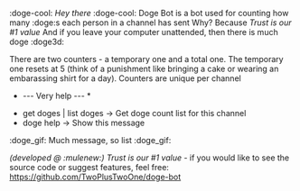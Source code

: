 :doge-cool: *Hey there* :doge-cool:
Doge Bot is a bot used for counting how many :doge:s each person in a channel has sent
Why? Because _*Trust is our #1 value*_
And if you leave your computer unattended, then there is much doge :doge3d:

There are two counters - a temporary one and a total one. The temporary one resets at 5 (think of a punishment like bringing a cake or wearing an embarassing shirt for a day). Counters are unique per channel

* --- Very help --- *
- get doges | list doges -> Get doge count list for this channel
- doge help -> Show this message

:doge_gif: Much message, so list :doge_gif:

_(developed @ :mulenew:)_
_*Trust is our #1 value*_ - if you would like to see the source code or suggest features, feel free:
https://github.com/TwoPlusTwoOne/doge-bot
